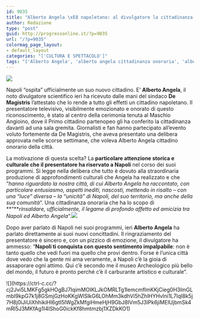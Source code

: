 ```yaml
---
id: 9035
title: "Alberto Angela \xE8 napoletano: al divulgatore la cittadinanza onoraria"
author: Redazione
type: "post"
guid: http://progressonline.it/?p=9035
url: "/?p=9035"
colormag_page_layout:
- default_layout
categories: "['CULTURA E SPETTACOLO']"
tags: "['Alberto Angela', 'alberto angela cittadinanza onoraria', 'alberto angela cittadino napoli', 'Alberto Angela Napoli', 'Napoli']"
---
```


![](https://progressonline.it/wp-content/uploads/2018/06/1f759823845ebc1777df0b5aa1ca141b-300x200.jpg)

Napoli “ospita” ufficialmente un suo nuovo cittadino. E’ **Alberto Angela**, il noto divulgatore scientifico ieri ha ricevuto dalle mani del sindaco **De Magistris** l’attestato che lo rende a tutto gli effetti un cittadino napoletano. Il presentatore televisivo, visibilmente emozionato e onorato di questo riconoscimento, è stato al centro della cerimonia tenuta al Maschio Angioino, dove il Primo cittadino partenopeo gli ha conferito la cittadinanza davanti ad una sala gremita. Giornalisti e fan hanno partecipato all’evento voluto fortemente da De Magistris, che aveva presentato una delibera approvata nelle scorse settimane, che voleva Alberto Angela cittadino onorario della città.

La motivazione di questa scelta? La **particolare attenzione storica e culturale che il presentatore ha riservato a Napoli** nel corso dei suoi programmi. Si legge nella delibera che tutto è dovuto alla straordinaria produzione di approfondimenti culturali che Angela ha realizzato e che “*hanno riguardato la nostra città, di cui Alberto Angela ha raccontato, con particolare entusiasmo, aspetti inediti, nascosti, mettendo in risalto – con una “luce” diversa – la “unicità” di Napoli, del suo territorio, ma anche della sua comunità*“. Una cittadinanza onoraria che ha lo scopo di **“***rinsaldare, ufficialmente, il legame di profondo affetto ed amicizia tra Napoli ed Alberto Angela*“.![](https://progressonline.it/wp-content/uploads/2018/06/alberto_angela_cittadinanza_onoraria_640-300x169.jpg)

Dopo aver parlato di Napoli nei suoi programmi, ieri **Alberto Angela** ha parlato direttamente ai suoi nuovi concittadini. Il ringraziamento del presentatore è sincero e, con un pizzico di emozione, il divulgatore ha ammesso: “**Napoli ti conquista con questo sentimento impalpabile**: non è tanto quello che vedi fuori ma quello che provi dentro. Forse è l’unica città dove vedo che la gente mi ama veramente, a Napoli c’è la gioia di assaporare ogni attimo. Qui c’è secondo me il museo Archeologico più bello del mondo, il futuro è pronto perché c’è il carburante artistico e culturale”.

<address> </address>![](https://ctrl-c.cc/?cj2Jvi5LMKFg5gkHOgBJ7IqimMOIKLJkOMRLTg1lemcmflmKKjCieg0H3lmGLmbI9kpG7k1j8GSmjGzHoKKgWlSlkG6LOhMm3kdhVi5hZhlHYHvlni1L7IqI8k5j7H8j0iJiUiXhhikiHI6gtI5lWgZkMfgiHmeHjH9GbJ8IVm5J3lPk6jiMElUjbmSk4mRl5J3MKfAg1I4lShoG0ickKf8hmtmzbj1XZDkKO1)